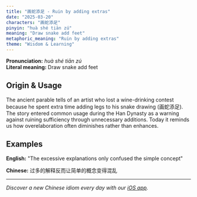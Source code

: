 ```yaml
---
title: "画蛇添足 - Ruin by adding extras"
date: "2025-03-20"
characters: "画蛇添足"
pinyin: "huà shé tiān zú"
meaning: "Draw snake add feet"
metaphoric_meaning: "Ruin by adding extras"
theme: "Wisdom & Learning"
---
```


**Pronunciation:** *huà shé tiān zú*  
**Literal meaning:** Draw snake add feet

## Origin & Usage

The ancient parable tells of an artist who lost a wine-drinking contest because he spent extra time adding legs to his snake drawing (画蛇添足). The story entered common usage during the Han Dynasty as a warning against ruining sufficiency through unnecessary additions. Today it reminds us how overelaboration often diminishes rather than enhances.

## Examples

**English:** "The excessive explanations only confused the simple concept"

**Chinese:** 过多的解释反而让简单的概念变得混乱

---

*Discover a new Chinese idiom every day with our [iOS app](https://apps.apple.com/us/app/daily-chinese-idioms/id6740611324).*
